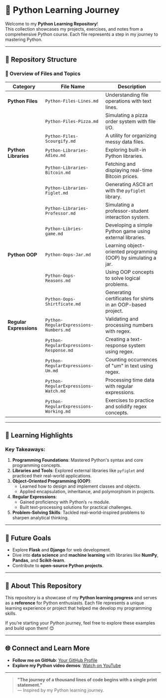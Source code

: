 # 🐍 Python Learning Journey

Welcome to my **Python Learning Repository**!  
This collection showcases my projects, exercises, and notes from a comprehensive Python course. Each file represents a step in my journey to mastering Python.

---

## 📁 Repository Structure

### 📝 Overview of Files and Topics

| **Category**             | **File Name**                             | **Description**                                                                 |
|--------------------------|-------------------------------------------|---------------------------------------------------------------------------------|
| **Python Files**         | `Python-Files-Lines.md`                  | Understanding file operations with text lines.                                 |
|                          | `Python-Files-Pizza.md`                  | Simulating a pizza order system with file I/O.                                 |
|                          | `Python-Files-Scourgify.md`              | A utility for organizing messy data files.                                     |
| **Python Libraries**     | `Python-Libraries-Adieu.md`              | Exploring built-in Python libraries.                                           |
|                          | `Python-Libraries-Bitcoin.md`            | Fetching and displaying real-time Bitcoin prices.                              |
|                          | `Python-Libraries-Figlet.md`             | Generating ASCII art with the `pyfiglet` library.                              |
|                          | `Python-Libraries-Professor.md`          | Simulating a professor-student interaction system.                             |
|                          | `Python-Libries-game.md`                 | Developing a simple Python game using external libraries.                      |
| **Python OOP**           | `Python-Oops-Jar.md`                     | Learning object-oriented programming (OOP) by simulating a jar.                |
|                          | `Python-Oops-Reasons.md`                 | Using OOP concepts to solve logical problems.                                  |
|                          | `Python-Oops-Shirtficate.md`             | Generating certificates for shirts in an OOP-based project.                    |
| **Regular Expressions**  | `Python-RegularExpressions-Numbers.md`   | Validating and processing numbers with regex.                                  |
|                          | `Python-RegularExpressions-Response.md`  | Creating a text-response system using regex.                                   |
|                          | `Python-RegularExpressions-Um.md`        | Counting occurrences of "um" in text using regex.                              |
|                          | `Python-RegularExpressions-Watch.md`     | Processing time data with regular expressions.                                 |
|                          | `Python-RegularExpressions-Working.md`   | Exercises to practice and solidify regex concepts.                             |

---

## 🌟 Learning Highlights

### Key Takeaways:
1. **Programming Foundations**: Mastered Python's syntax and core programming concepts.
2. **Libraries and Tools**: Explored external libraries like `pyfiglet` and practiced their real-world applications.
3. **Object-Oriented Programming (OOP)**: 
   - Learned how to design and implement classes and objects.
   - Applied encapsulation, inheritance, and polymorphism in projects.
4. **Regular Expressions**:  
   - Gained proficiency with Python’s `re` module.  
   - Built text-processing solutions for practical challenges.
5. **Problem-Solving Skills**: Tackled real-world-inspired problems to sharpen analytical thinking.

---

## 🎯 Future Goals
- Explore **Flask** and **Django** for web development.
- Dive into **data science** and **machine learning** with libraries like **NumPy**, **Pandas**, and **Scikit-learn**.
- Contribute to **open-source Python projects**.

---

## 📜 About This Repository

This repository is a showcase of my **Python learning progress** and serves as a **reference** for Python enthusiasts. Each file represents a unique learning experience or project that helped me develop my programming skills.  

If you’re starting your Python journey, feel free to explore these examples and build upon them! 😊

---

## 🌐 Connect and Learn More
- **Follow me on GitHub**: [Your GitHub Profile](#)
- **Explore my Python video demos**: [Watch on YouTube](#)

---

> **"The journey of a thousand lines of code begins with a single print statement."**  
― Inspired by my Python learning journey.
